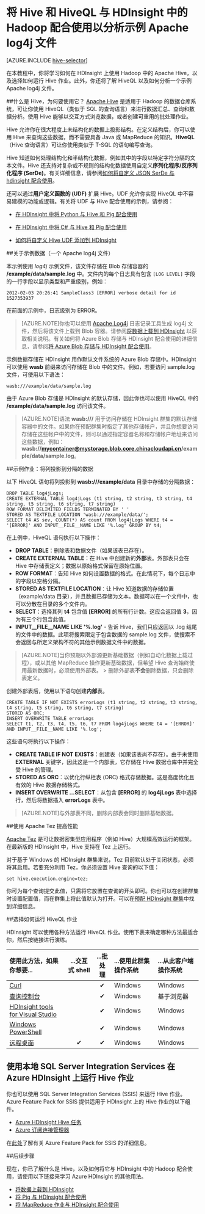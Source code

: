 <properties
   pageTitle="了解 Hive 是什么以及如何使用 HiveQL | Azure"
   description="了解 Apache Hive 以及如何将它与 HDInsight 中的 Hadoop 配合使用。选择如何运行 Hive 作业，并使用 HiveQL 分析一个示例 Apache log4j 文件。"
   keywords="hiveql,什么是 hive"
   services="hdinsight"
   documentationCenter=""
   authors="Blackmist"
   manager="paulettm"
   editor="cgronlun"
   tags="azure-portal"/>

<tags
   ms.service="hdinsight"
   ms.date="08/28/2015"
   wacn.date="11/02/2015"/>

# 将 Hive 和 HiveQL 与 HDInsight 中的 Hadoop 配合使用以分析示例 Apache log4j 文件

[AZURE.INCLUDE [hive-selector](../includes/hdinsight-selector-use-hive.md)]


在本教程中，你将学习如何在 HDInsight 上使用 Hadoop 中的 Apache Hive，以及选择如何运行 Hive 作业。此外，你还将了解 HiveQL 以及如何分析一个示例 Apache log4j 文件。

##<a id="why"></a>什么是 Hive，为何要使用它？
[Apache Hive](http://hive.apache.org/) 是适用于 Hadoop 的数据仓库系统，可让你使用 HiveQL（类似于 SQL 的查询语言）来进行数据汇总、查询和数据分析。使用 Hive 能够以交互方式浏览数据，或者创建可重用的批处理作业。

Hive 允许你在很大程度上未结构化的数据上投影结构。在定义结构后，你可以使用 Hive 来查询这些数据，而不需要具备 Java 或 MapReduce 的知识。**HiveQL**（Hive 查询语言）可让你使用类似于 T-SQL 的语句编写查询。

Hive 知道如何处理结构化和半结构化数据，例如其中的字段以特定字符分隔的文本文件。Hive 还支持对复杂或不规则的结构化数据使用自定义**序列化程序/反序列化程序 (SerDe)**。有关详细信息，请参阅[如何将自定义 JSON SerDe 与 hdinsight 配合使用](http://blogs.msdn.com/b/bigdatasupport/archive/2014/06/18/how-to-use-a-custom-json-serde-with-microsoft-azure-hdinsight.aspx)。

还可以通过**用户定义函数的 (UDF)** 扩展 Hive。UDF 允许你实现 HiveQL 中不容易建模的功能或逻辑。有关将 UDF 与 Hive 配合使用的示例，请参阅：

* [在 HDInsight 中将 Python 与 Hive 和 Pig 配合使用](/documentation/articles/hdinsight-python)

* [在 HDInsight 中将 C# 与 Hive 和 Pig 配合使用](/documentation/articles/hdinsight-hadoop-hive-pig-udf-dotnet-csharp)

* [如何将自定义 Hive UDF 添加到 HDInsight](http://blogs.msdn.com/b/bigdatasupport/archive/2014/01/14/how-to-add-custom-hive-udfs-to-hdinsight.aspx)

##<a id="data"></a>关于示例数据（一个 Apache log4j 文件）

本示例使用 *log4j* 示例文件，该文件存储在 Blob 存储容器的 **/example/data/sample.log** 中。文件内的每个日志具有包含 `[LOG LEVEL]` 字段的一行字段以显示类型和严重级别，例如：

	2012-02-03 20:26:41 SampleClass3 [ERROR] verbose detail for id 1527353937

在前面的示例中，日志级别为 ERROR。

> [AZURE.NOTE]你也可以使用 [Apache Log4j](http://zh.wikipedia.org/wiki/Log4j) 日志记录工具生成 log4j 文件，然后将该文件上载到 Blob 容器。请参阅[将数据上载到 HDInsight](/documentation/articles/hdinsight-upload-data) 以获取相关说明。有关如何将 Azure Blob 存储与 HDInsight 配合使用的详细信息，请参阅[将 Azure Blob 存储与 HDInsight 配合使用](/documentation/articles/hdinsight-use-blob-storage)。

示例数据存储在 HDInsight 用作默认文件系统的 Azure Blob 存储中。HDInsight 可以使用 **wasb** 前缀来访问存储在 Blob 中的文件。例如，若要访问 sample.log 文件，可使用以下语法：

	wasb:///example/data/sample.log

由于 Azure Blob 存储是 HDInsight 的默认存储，因此你也可以使用 HiveQL 中的 **/example/data/sample.log** 访问该文件。

> [AZURE.NOTE]语法 **wasb:///** 用于访问存储在 HDInsight 群集的默认存储容器中的文件。如果你在预配群集时指定了其他存储帐户，并且你想要访问存储在这些帐户中的文件，则可以通过指定容器名称和存储帐户地址来访问这些数据，例如：**wasb://mycontainer@mystorage.blob.core.chinacloudapi.cn/example/data/sample.log**。

##<a id="job"></a>示例作业：将列投影到分隔的数据

以下 HiveQL 语句将列投影到 **wasb:///example/data** 目录中存储的分隔数据：

	DROP TABLE log4jLogs;
    CREATE EXTERNAL TABLE log4jLogs (t1 string, t2 string, t3 string, t4 string, t5 string, t6 string, t7 string)
    ROW FORMAT DELIMITED FIELDS TERMINATED BY ' '
    STORED AS TEXTFILE LOCATION 'wasb:///example/data/';
    SELECT t4 AS sev, COUNT(*) AS count FROM log4jLogs WHERE t4 = '[ERROR]' AND INPUT__FILE__NAME LIKE '%.log' GROUP BY t4;

在上例中，HiveQL 语句执行以下操作：

* **DROP TABLE**：删除表和数据文件（如果该表已存在）。
* **CREATE EXTERNAL TABLE**：在 Hive 中创建新的**外部**表。外部表只会在 Hive 中存储表定义；数据以原始格式保留在原始位置。
* **ROW FORMAT**：告知 Hive 如何设置数据的格式。在此情况下，每个日志中的字段以空格分隔。
* **STORED AS TEXTFILE LOCATION**：让 Hive 知道数据的存储位置（example/data 目录），并且数据已存储为文本。数据可以在一个文件中，也可以分散在目录的多个文件内。
* **SELECT**：选择其列 **t4** 包含值 **[ERROR]** 的所有行计数。这应会返回值 **3**，因为有三个行包含此值。
* **INPUT__FILE__NAME LIKE '%.log'** - 告诉 Hive，我们只应返回以 .log 结尾的文件中的数据。此项将搜索限定于包含数据的 sample.log 文件，使搜索不会返回与所定义架构不符的其他示例数据文件中的数据。

> [AZURE.NOTE]当你预期以外部源更新基础数据（例如自动化数据上载过程），或以其他 MapReduce 操作更新基础数据，但希望 Hive 查询始终使用最新数据时，必须使用外部表。
	>
> 删除外部表**不会**删除数据，只会删除表定义。

创建外部表后，使用以下语句创建**内部**表。

	CREATE TABLE IF NOT EXISTS errorLogs (t1 string, t2 string, t3 string, t4 string, t5 string, t6 string, t7 string)
	STORED AS ORC;
	INSERT OVERWRITE TABLE errorLogs
	SELECT t1, t2, t3, t4, t5, t6, t7 FROM log4jLogs WHERE t4 = '[ERROR]' AND INPUT__FILE__NAME LIKE '%.log';

这些语句将执行以下操作：

* **CREATE TABLE IF NOT EXISTS**：创建表（如果该表尚不存在）。由于未使用 **EXTERNAL** 关键字，因此这是一个内部表，它存储在 Hive 数据仓库中并完全受 Hive 的管理。
* **STORED AS ORC**：以优化行纵栏表 (ORC) 格式存储数据。这是高度优化且有效的 Hive 数据存储格式。
* **INSERT OVERWRITE ...SELECT**：从包含 **[ERROR]** 的 **log4jLogs** 表中选择行，然后将数据插入 **errorLogs** 表中。

> [AZURE.NOTE]与外部表不同，删除内部表会同时删除基础数据。

##<a id="usetez"></a>使用 Apache Tez 提高性能

[Apache Tez](http://tez.apache.org) 是可让数据密集型应用程序（例如 Hive）大规模高效运行的框架。在最新版的 HDInsight 中，Hive 支持在 Tez 上运行。

对于基于 Windows 的 HDInsight 群集来说，Tez 目前默认处于关闭状态，必须将其启用。若要充分利用 Tez，你必须设置 Hive 查询的以下值：

	set hive.execution.engine=tez;

你可为每个查询提交此值，只需将它放置在查询的开头即可。你也可以在创建群集时设置配置值，而在群集上将此值默认为打开。可以在[预配 HDInsight 群集](/documentation/articles/hdinsight-provision-clusters)中找到详细信息。


##<a id="run"></a>选择如何运行 HiveQL 作业

HDInsight 可以使用各种方法运行 HiveQL 作业。使用下表来确定哪种方法最适合你，然后按链接进行演练。

| **使用此方法**，如果你想要... | ...**交互式** shell | ...**批处理** | ...使用此**群集操作系统** | ...从此**客户端操作系统** |
|:--------------------------------------------------------------------------------|:---------------------------:|:-----------------------:|:------------------------------------------|:-----------------------------------------|
| [Curl](/documentation/articles/hdinsight-hadoop-use-hive-curl) | &nbsp; | ✔ | Windows | Windows |
| [查询控制台](/documentation/articles/hdinsight-hadoop-use-hive-query-console) | &nbsp; | ✔ | Windows | 基于浏览器 |
| [HDInsight tools for Visual Studio](/documentation/articles/hdinsight-hadoop-use-hive-visual-studio) | &nbsp; | ✔ | Windows | Windows |
| [Windows PowerShell](/documentation/articles/hdinsight-hadoop-use-hive-powershell) | &nbsp; | ✔ | Windows | Windows |
| [远程桌面](/documentation/articles/hdinsight-hadoop-use-hive-remote-desktop) | ✔ | ✔ | Windows | Windows |

## 使用本地 SQL Server Integration Services 在 Azure HDInsight 上运行 Hive 作业

你也可以使用 SQL Server Integration Services (SSIS) 来运行 Hive 作业。Azure Feature Pack for SSIS 提供适用于 HDInsight 上的 Hive 作业的以下组件。


- [Azure HDInsight Hive 任务][hivetask]
- [Azure 订阅连接管理器][connectionmanager]


在[此处][ssispack]了解有关 Azure Feature Pack for SSIS 的详细信息。


##<a id="nextsteps"></a>后续步骤

现在，你已了解什么是 Hive，以及如何将它与 HDInsight 中的 Hadoop 配合使用，请使用以下链接来学习 Azure HDInsight 的其他用法。


- [将数据上载到 HDInsight][hdinsight-upload-data]
- [将 Pig 与 HDInsight 配合使用][hdinsight-use-pig]
- [将 MapReduce 作业与 HDInsight 配合使用][hdinsight-use-mapreduce]

[check]: ./media/hdinsight-use-hive/hdi.checkmark.png

[1]: /documentation/articles/hdinsight-hadoop-visual-studio-tools-get-started
[hdinsight-sdk-documentation]: https://msdn.microsoft.com/zh-cn/library/dn479185.aspx



[apache-tez]: http://tez.apache.org
[apache-hive]: http://hive.apache.org/
[apache-log4j]: http://en.wikipedia.org/wiki/Log4j
[hive-on-tez-wiki]: https://cwiki.apache.org/confluence/display/Hive/Hive+on+Tez
[import-to-excel]: /documentation/articles/hdinsight-connect-excel-power-query/
[hivetask]: http://msdn.microsoft.com/zh-CN/library/mt146771(v=sql.120).aspx
[connectionmanager]: http://msdn.microsoft.com/zh-CN/library/mt146773(v=sql.120).aspx
[ssispack]: http://msdn.microsoft.com/zh-CN/library/mt146770(v=sql.120).aspx

[hdinsight-use-pig]: /documentation/articles/hdinsight-use-pig
[hdinsight-use-oozie]: /documentation/articles/hdinsight-use-oozie
[hdinsight-analyze-flight-data]: /documentation/articles/hdinsight-analyze-flight-delay-data
[hdinsight-use-mapreduce]: /documentation/articles/hdinsight-use-mapreduce
[hdinsight-storage]: /documentation/articles/hdinsight-use-blob-storage
[hdinsight-provision]: /documentation/articles/hdinsight-provision-clusters
[hdinsight-submit-jobs]: /documentation/articles/hdinsight-submit-hadoop-jobs-programmatically
[hdinsight-upload-data]: /documentation/articles/hdinsight-upload-data
[hdinsight-get-started]: /documentation/articles/hdinsight-get-started
[Powershell-install-configure]: /documentation/articles/install-configure-powershell
[powershell-here-strings]: http://technet.microsoft.com/zh-cn/library/ee692792.aspx

[image-hdi-hive-powershell]: ./media/hdinsight-use-hive/HDI.HIVE.PowerShell.png
[img-hdi-hive-powershell-output]: ./media/hdinsight-use-hive/HDI.Hive.PowerShell.Output.png
[image-hdi-hive-architecture]: ./media/hdinsight-use-hive/HDI.Hive.Architecture.png

<!---HONumber=76-->